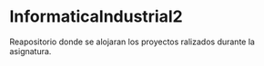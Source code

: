 # InformaticaIndustrial2
Reapositorio donde se alojaran los proyectos ralizados durante la asignatura.
